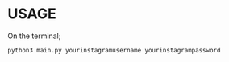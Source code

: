 # USAGE

On the terminal;

```python
python3 main.py yourinstagramusername yourinstagrampassword 
```